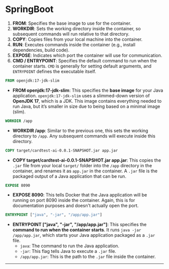 # SpringBoot 


1. **FROM**: Specifies the base image to use for the container.
2. **WORKDIR**: Sets the working directory inside the container, so subsequent commands will run relative to that directory.
3. **COPY**: Copies files from your local machine into the container.
4. **RUN**: Executes commands inside the container (e.g., install dependencies, build code).
5. **EXPOSE**: Indicates which port the container will use for communication.
6. **CMD / ENTRYPOINT**: Specifies the default command to run when the container starts. `CMD` is generally for setting default arguments, and `ENTRYPOINT` defines the executable itself.


```Dockerfile
FROM openjdk:17-jdk-slim
```
- **FROM openjdk:17-jdk-slim**: This specifies the **base image** for your Java application. `openjdk:17-jdk-slim` uses a slimmed-down version of **OpenJDK 17**, which is a JDK. This image contains everything needed to run Java, but it’s smaller in size due to being based on a minimal image (slim).

```Dockerfile
WORKDIR /app
```
- **WORKDIR /app**: Similar to the previous one, this sets the working directory to `/app`. Any subsequent commands will execute inside this directory.

```Dockerfile
COPY target/cardtest-ai-0.0.1-SNAPSHOT.jar app.jar
```
- **COPY target/cardtest-ai-0.0.1-SNAPSHOT.jar app.jar**: This copies the `.jar` file from your local `target/` folder into the `/app` directory in the container, and renames it as `app.jar` in the container. A `.jar` file is the packaged output of a Java application that can be run.

```Dockerfile
EXPOSE 8090
```
- **EXPOSE 8090**: This tells Docker that the Java application will be running on port 8090 inside the container. Again, this is for documentation purposes and doesn't actually open the port.

```Dockerfile
ENTRYPOINT ["java", "-jar", "/app/app.jar"]
```
- **ENTRYPOINT ["java", "-jar", "/app/app.jar"]**: This specifies the **command to run when the container starts**. It runs `java -jar /app/app.jar`, which starts your Java application packaged as a `.jar` file. 
    - `java`: The command to run the Java application.
    - `-jar`: This flag tells Java to execute a `.jar` file.
    - `/app/app.jar`: This is the path to the `.jar` file inside the container.

---
